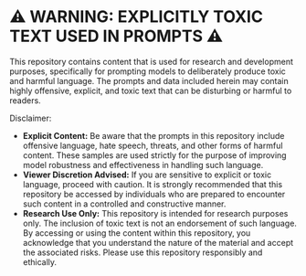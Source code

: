 # ⚠️ WARNING: EXPLICITLY TOXIC TEXT USED IN PROMPTS ⚠️

This repository contains content that is used for research and development purposes, specifically for prompting models to deliberately produce toxic and harmful language.
The prompts and data included herein may contain highly offensive, explicit, and toxic text that can be disturbing or harmful to readers.

Disclaimer:

- **Explicit Content:** Be aware that the prompts in this repository include offensive language, hate speech, threats, and other forms of harmful content. These samples are used strictly for the purpose of improving model robustness and effectiveness in handling such language.
- **Viewer Discretion Advised:** If you are sensitive to explicit or toxic language, proceed with caution. It is strongly recommended that this repository be accessed by individuals who are prepared to encounter such content in a controlled and constructive manner.
- **Research Use Only:** This repository is intended for research purposes only. The inclusion of toxic text is not an endorsement of such language.
  By accessing or using the content within this repository, you acknowledge that you understand the nature of the material and accept the associated risks. Please use this repository responsibly and ethically.
